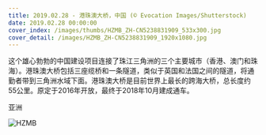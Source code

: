 ```yaml
---
title: 2019.02.28 - 港珠澳大桥，中国 (© Evocation Images/Shutterstock)
date: 2019.02.28 00:00:00
cover_index: /images/thumbs/HZMB_ZH-CN5238831909_533x300.jpg
cover_detail: /images/HZMB_ZH-CN5238831909_1920x1080.jpg
---
```


这个雄心勃勃的中国建设项目连接了珠江三角洲的三个主要城市（香港、澳门和珠海）。港珠澳大桥包括三座缆桥和一条隧道，类似于英国和法国之间的隧道，将通勤者带到三角洲水域下面。港珠澳大桥是目前世界上最长的跨海大桥，总长度约55公里。原定于2016年开放，最终于2018年10月建成通车。

亚洲

![HZMB](/images/HZMB_ZH-CN5238831909_1920x1080.jpg)
